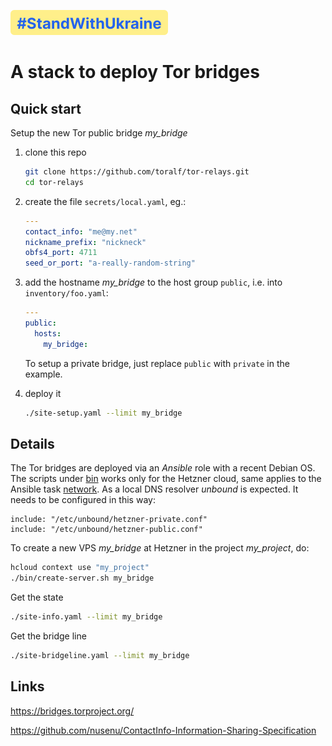 [![StandWithUkraine](https://raw.githubusercontent.com/vshymanskyy/StandWithUkraine/main/badges/StandWithUkraine.svg)](https://github.com/vshymanskyy/StandWithUkraine/blob/main/docs/README.md)

# A stack to deploy Tor bridges

## Quick start

Setup the new Tor public bridge _my_bridge_

1. clone this repo

   ```bash
   git clone https://github.com/toralf/tor-relays.git
   cd tor-relays
   ```

1. create the file `secrets/local.yaml`, eg.:

   ```yaml
   ---
   contact_info: "me@my.net"
   nickname_prefix: "nickneck"
   obfs4_port: 4711
   seed_or_port: "a-really-random-string"
   ```

1. add the hostname _my_bridge_ to the host group `public`, i.e. into `inventory/foo.yaml`:

   ```yaml
   ---
   public:
     hosts:
       my_bridge:
   ```

   To setup a private bridge, just replace `public` with `private` in the example.

1. deploy it

   ```bash
   ./site-setup.yaml --limit my_bridge
   ```

## Details

The Tor bridges are deployed via an _Ansible_ role with a recent Debian OS.
The scripts under [bin](./bin) works only for the Hetzner cloud,
same applies to the Ansible task [network](./playbooks/roles/setup/tasks/network.yaml).
As a local DNS resolver _unbound_ is expected.
It needs to be configured in this way:

```config
include: "/etc/unbound/hetzner-private.conf"
include: "/etc/unbound/hetzner-public.conf"
```

To create a new VPS _my_bridge_ at Hetzner in the project _my_project_, do:

```bash
hcloud context use "my_project"
./bin/create-server.sh my_bridge
```

Get the state

```bash
./site-info.yaml --limit my_bridge
```

Get the bridge line

```bash
./site-bridgeline.yaml --limit my_bridge
```

## Links

https://bridges.torproject.org/

https://github.com/nusenu/ContactInfo-Information-Sharing-Specification
